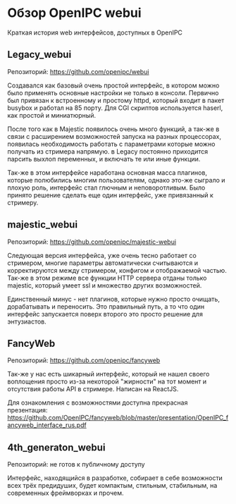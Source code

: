 # Обзор OpenIPC webui

Краткая история web интерфейсов, доступных в OpenIPC

## Legacy_webui

Репозиторий: https://github.com/openipc/webui

Создавался как базовый очень простой интерфейс, в котором можно было применять основные настройки не только в консоли. Первично был привязан к встроенному и простому httpd, который входит в пакет busybox и работал на 85 порту. Для CGI скриптов используется haserl, как простой и миниатюрный.

После того как в Majestic появилось очень много функций, а так-же в связи с расширением возможностей запуска на разных процессорах, появилась необходимость работать с параметрами которые можно получать из стримера напрямую. в Legacy постоянно приходится парсить выхлоп переменных, и включать те или иные функции. 

Так-же в этом интерфейсе наработана основная масса плагинов, которые полюбились многим пользователям, однако это-же сыграло и плохую роль, интерфейс стал глючным и неповоротливым. Было принято решение сделать еще один интерфейс, уже привязанный к стримеру.

## majestic_webui

Репозиторий: https://github.com/openipc/majestic-webui

Следующая версия интерфейса, уже очень тесно работает со стримером, многие параметры автоматически считываются и корректируются между стримером, конфигом и отображаемой частью. Так-же в этом режиме все функции HTTP сервера отданы только majestic, который умеет ssl и множество других возможностей.

Единственный минус - нет плагинов, которые нужно просто очищать, дорабатывать и переносить. Это правильный путь, а то что один интерфейс запускается поверх второго это просто решение для энтузиастов.

## FancyWeb 

Репозиторий: https://github.com/openipc/fancyweb

Так-же у нас есть шикарный интерфейс, который не нашел своего воплощения просто из-за некоторой "жирности" на тот момент и отсутствия работы API в стримере. Написан на ReactJS.

Для ознакомления с возможностями доступна прекрасная презентация: https://github.com/OpenIPC/fancyweb/blob/master/presentation/OpenIPC_fancyweb_interface_rus.pdf

## 4th_generaton_webui

Репозиторий: не готов к публичному доступу

Интерфейс, находящийся в разработке, собирает в себе возможности всех трёх предидуших, будет компактым, стильным, стабильным, на современных фреймворках и прочем.

